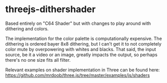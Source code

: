 # threejs-dithershader
Based entirely on "C64 Shader" but with changes to play around with dithering and colors.

The implementation for the color palette is computationally expensive. The dithering is ordered bayer 8x8 dithering, but I can't get it to not completely color mute by overpowering with whites and blacks. That said, the input source, be it a video or an image, greatly impacts the output, so perhaps there's no one size fits all filter.

Relevant examples on shader implementation in Three can be found here: https://github.com/mrdoob/three.js/tree/master/examples/js/shaders
